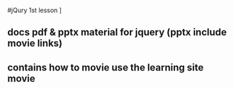 #jQury 1st lesson
]
## docs pdf & pptx material for jquery (pptx include movie links)
## contains how to movie use the learning site movie
